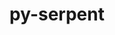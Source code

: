 ---
title: "py-serpent"
layout: cache
categories: [package, develop]
meta: {"compilers": ["none"], "num_specs": 3, "num_specs_by_stack": {"e4s": 3, "root": 3}, "oss": ["ubuntu22.04"], "platforms": ["linux"], "stacks": ["e4s", "root"], "targets": ["x86_64_v3"], "versions": ["1.40"]}
spec_details: [{"compiler": "none", "hash": "ccfvf5gj4nwvwsosq5rb5cjxfsesmt5z", "os": "ubuntu22.04", "platform": "linux", "size": "-", "stacks": ["e4s", "root"], "target": "x86_64_v3", "variants": ["build_system=python_pip"], "versions": ["1.40"]}, {"compiler": "none", "hash": "jidpl6rsh2dviuvgqad7h4q7znve6zyg", "os": "ubuntu22.04", "platform": "linux", "size": "-", "stacks": ["e4s", "root"], "target": "x86_64_v3", "variants": ["build_system=python_pip"], "versions": ["1.40"]}, {"compiler": "none", "hash": "kpjj77akyc4s6otdquxiawxowqut3wca", "os": "ubuntu22.04", "platform": "linux", "size": "-", "stacks": ["e4s", "root"], "target": "x86_64_v3", "variants": ["build_system=python_pip"], "versions": ["1.40"]}]
---
